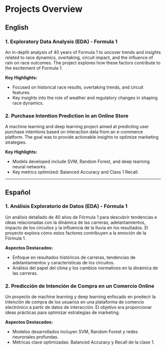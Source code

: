 # Projects Overview

## English

### 1. Exploratory Data Analysis (EDA) - Formula 1
An in-depth analysis of 40 years of Formula 1 to uncover trends and insights related to race dynamics, overtaking, circuit impact, and the influence of rain on race outcomes. The project explores how these factors contribute to the excitement of Formula 1.

**Key Highlights:**
- Focused on historical race results, overtaking trends, and circuit features.
- Key insights into the role of weather and regulatory changes in shaping race dynamics.

### 2. Purchase Intention Prediction in an Online Store
A machine learning and deep learning project aimed at predicting user purchase intentions based on interaction data from an e-commerce platform. The goal was to provide actionable insights to optimize marketing strategies.

**Key Highlights:**
- Models developed include SVM, Random Forest, and deep learning neural networks.
- Key metrics optimized: Balanced Accuracy and Class 1 Recall.

---

## Español

### 1. Análisis Exploratorio de Datos (EDA) - Fórmula 1
Un análisis detallado de 40 años de Fórmula 1 para descubrir tendencias e ideas relacionadas con la dinámica de las carreras, adelantamientos, impacto de los circuitos y la influencia de la lluvia en los resultados. El proyecto explora cómo estos factores contribuyen a la emoción de la Fórmula 1.

**Aspectos Destacados:**
- Enfoque en resultados históricos de carreras, tendencias de adelantamientos y características de los circuitos.
- Análisis del papel del clima y los cambios normativos en la dinámica de las carreras.

### 2. Predicción de Intención de Compra en un Comercio Online
Un proyecto de machine learning y deep learning enfocado en predecir la intención de compra de los usuarios en una plataforma de comercio electrónico a partir de datos de interacción. El objetivo era proporcionar ideas prácticas para optimizar estrategias de marketing.

**Aspectos Destacados:**
- Modelos desarrollados incluyen SVM, Random Forest y redes neuronales profundas.
- Métricas clave optimizadas: Balanced Accuracy y Recall de la clase 1.